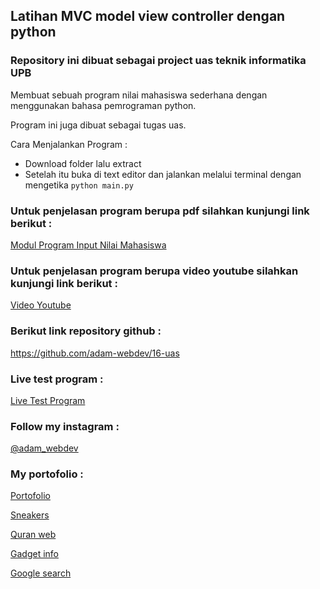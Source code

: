## Latihan MVC model view controller dengan python

### Repository ini dibuat sebagai project uas teknik informatika UPB
Membuat sebuah program  nilai mahasiswa sederhana dengan menggunakan bahasa pemrograman python.

Program ini juga dibuat sebagai tugas uas.

Cara Menjalankan Program :

- Download folder lalu extract
- Setelah itu buka di text editor dan jalankan melalui terminal dengan mengetika `python main.py`

### Untuk penjelasan program berupa pdf silahkan kunjungi link berikut :

[Modul Program Input Nilai Mahasiswa ](https://drive.google.com/file/d/1bMWYQGXpDevyQLq_RvBnDac6wCRwbcvl/view?usp=share_link)

### Untuk penjelasan program berupa video youtube silahkan kunjungi link berikut :

[ Video Youtube](https://youtu.be/8lO0lSM5lU4)

### Berikut link repository github :

https://github.com/adam-webdev/16-uas

### Live test program :

[Live Test Program](https://replit.com/@adamdwi/program-input-nilai-mahasiswa#16-uas/main.py)


### Follow my instagram :

[@adam_webdev](https://www.instagram.com/adam_webdev/)


### My portofolio :

[Portofolio](http://adam-webdev.netlify.app/)

[Sneakers](https://adam-sneakers.vercel.app/)

[Quran web](https://quran-id.netlify.app/)

[Gadget info](https://adam-gadget.netlify.app/)

[Google search](https://adam-google.netlify.app/)



